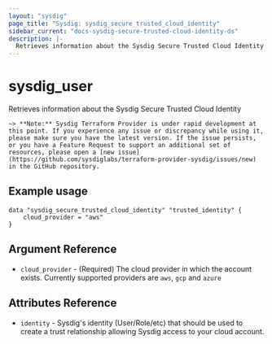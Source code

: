 ```yaml
---
layout: "sysdig"
page_title: "Sysdig: sysdig_secure_trusted_cloud_identity"
sidebar_current: "docs-sysdig-secure-trusted-cloud-identity-ds"
description: |-
  Retrieves information about the Sysdig Secure Trusted Cloud Identity
---
```


# sysdig\_user

Retrieves information about the Sysdig Secure Trusted Cloud Identity

`~> **Note:** Sysdig Terraform Provider is under rapid development at this point. If you experience any issue or discrepancy while using it, please make sure you have the latest version. If the issue persists, or you have a Feature Request to support an additional set of resources, please open a [new issue](https://github.com/sysdiglabs/terraform-provider-sysdig/issues/new) in the GitHub repository.`

## Example usage

```hcl
data "sysdig_secure_trusted_cloud_identity" "trusted_identity" {
	cloud_provider = "aws"
}
```

## Argument Reference

* `cloud_provider` - (Required) The cloud provider in which the account exists. Currently supported providers are `aws`, `gcp` and `azure` 


## Attributes Reference

* `identity` - Sysdig's identity (User/Role/etc) that should be used to create a trust relationship allowing Sysdig access to your cloud account.
